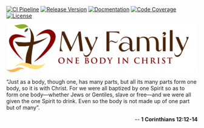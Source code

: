 [![CI Pipeline](https://github.com/cgilliard/myfamily/actions/workflows/main.yml/badge.svg)](https://github.com/cgilliard/myfamily/actions/workflows/main.yml)
[![Release Version](https://img.shields.io/github/v/release/cgilliard/myfamily.svg)](https://github.com/cgilliard/myfamily/releases)
[![Docmentation](https://img.shields.io/static/v1?label=Documentation&message=Github+Pages&color=red)](https://cgilliard.github.io/myfamily/)
[![Code Coverage](https://img.shields.io/static/v1?label=Code%20Coverage&message=75.50%&color=purple)](https://cgilliard.github.io/myfamily/code_coverage.html)
[![License](https://img.shields.io/github/license/cgilliard/myfamily.svg)](https://github.com/cgilliard/myfamily/blob/master/LICENSE)

<div>
    <img class="myfamily" src="images/MyFamilyLogo.png"/>
</div>

 “Just as a body, though one, has many parts, but all its many parts form one body, so it is with Christ. For we were all baptized by one Spirit so as to form one body—whether Jews or Gentiles, slave or free—and we were all given the one Spirit to drink. Even so the body is not made up of one part but of many”.

<p align="right">
-- <strong>1 Corinthians 12:12-14</strong>
</p>
